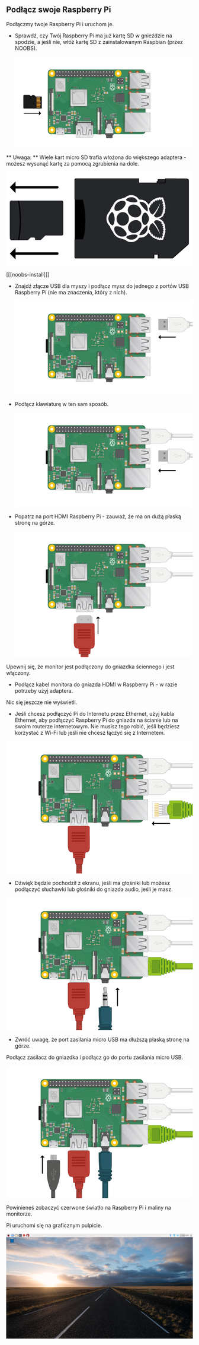 ## Podłącz swoje Raspberry Pi

Podłączmy twoje Raspberry Pi i uruchom je.

+ Sprawdź, czy Twój Raspberry Pi ma już kartę SD w gnieździe na spodzie, a jeśli nie, włóż kartę SD z zainstalowanym Raspbian (przez NOOBS).
    
    ![screenshot](images/pi-sd.png)

** Uwaga: ** Wiele kart micro SD trafia włożona do większego adaptera - możesz wysunąć kartę za pomocą zgrubienia na dole.

![adapter kart SD](images/sd-card-holder.png)

[[[noobs-install]]]

+ Znajdź złącze USB dla myszy i podłącz mysz do jednego z portów USB Raspberry Pi (nie ma znaczenia, który z nich).
    
    ![screenshot](images/pi-mouse.png)

+ Podłącz klawiaturę w ten sam sposób.
    
    ![screenshot](images/pi-keyboard.png)

+ Popatrz na port HDMI Raspberry Pi - zauważ, że ma on dużą płaską stronę na górze.
    
    ![screenshot](images/pi-hdmi.png)

Upewnij się, że monitor jest podłączony do gniazdka ściennego i jest włączony.

+ Podłącz kabel monitora do gniazda HDMI w Raspberry Pi - w razie potrzeby użyj adaptera.

Nic się jeszcze nie wyświetli.

+ Jeśli chcesz podłączyć Pi do Internetu przez Ethernet, użyj kabla Ethernet, aby podłączyć Raspberry Pi do gniazda na ścianie lub na swoim routerze internetowym. Nie musisz tego robić, jeśli będziesz korzystać z Wi-Fi lub jeśli nie chcesz łączyć się z Internetem.

![Ethernet](images/pi-ethernet.png)

+ Dźwięk będzie pochodził z ekranu, jeśli ma głośniki lub możesz podłączyć słuchawki lub głośniki do gniazda audio, jeśli je masz.

![słuchawki](images/pi-headphones.png)

+ Zwróć uwagę, że port zasilania micro USB ma dłuższą płaską stronę na górze.

Podłącz zasilacz do gniazdka i podłącz go do portu zasilania micro USB.

![screenshot](images/pi-power.png)

Powinieneś zobaczyć czerwone światło na Raspberry Pi i maliny na monitorze.

Pi uruchomi się na graficznym pulpicie.

![screenshot](images/pi-desktop.png)